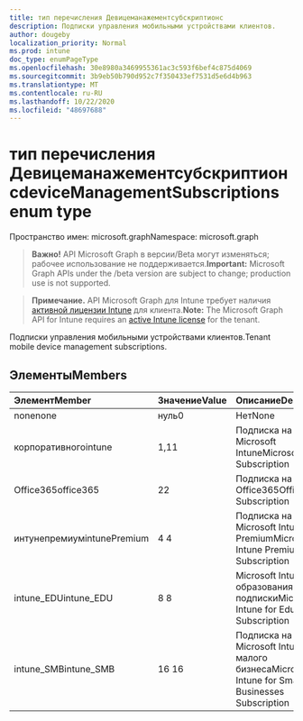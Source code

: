 ```yaml
---
title: тип перечисления Девицеманажементсубскриптионс
description: Подписки управления мобильными устройствами клиентов.
author: dougeby
localization_priority: Normal
ms.prod: intune
doc_type: enumPageType
ms.openlocfilehash: 30e8980a3469955361ac3c593f6bef4c875d4069
ms.sourcegitcommit: 3b9eb50b790d952c7f350433ef7531d5e6d4b963
ms.translationtype: MT
ms.contentlocale: ru-RU
ms.lasthandoff: 10/22/2020
ms.locfileid: "48697688"
---
```

# <a name="devicemanagementsubscriptions-enum-type"></a><span data-ttu-id="75e58-103">тип перечисления Девицеманажементсубскриптионс</span><span class="sxs-lookup"><span data-stu-id="75e58-103">deviceManagementSubscriptions enum type</span></span>

<span data-ttu-id="75e58-104">Пространство имен: microsoft.graph</span><span class="sxs-lookup"><span data-stu-id="75e58-104">Namespace: microsoft.graph</span></span>

> <span data-ttu-id="75e58-105">**Важно!** API Microsoft Graph в версии/Beta могут изменяться; рабочее использование не поддерживается.</span><span class="sxs-lookup"><span data-stu-id="75e58-105">**Important:** Microsoft Graph APIs under the /beta version are subject to change; production use is not supported.</span></span>

> <span data-ttu-id="75e58-106">**Примечание.** API Microsoft Graph для Intune требует наличия [активной лицензии Intune](https://go.microsoft.com/fwlink/?linkid=839381) для клиента.</span><span class="sxs-lookup"><span data-stu-id="75e58-106">**Note:** The Microsoft Graph API for Intune requires an [active Intune license](https://go.microsoft.com/fwlink/?linkid=839381) for the tenant.</span></span>

<span data-ttu-id="75e58-107">Подписки управления мобильными устройствами клиентов.</span><span class="sxs-lookup"><span data-stu-id="75e58-107">Tenant mobile device management subscriptions.</span></span>

## <a name="members"></a><span data-ttu-id="75e58-108">Элементы</span><span class="sxs-lookup"><span data-stu-id="75e58-108">Members</span></span>
|<span data-ttu-id="75e58-109">Элемент</span><span class="sxs-lookup"><span data-stu-id="75e58-109">Member</span></span>|<span data-ttu-id="75e58-110">Значение</span><span class="sxs-lookup"><span data-stu-id="75e58-110">Value</span></span>|<span data-ttu-id="75e58-111">Описание</span><span class="sxs-lookup"><span data-stu-id="75e58-111">Description</span></span>|
|:---|:---|:---|
|<span data-ttu-id="75e58-112">none</span><span class="sxs-lookup"><span data-stu-id="75e58-112">none</span></span>|<span data-ttu-id="75e58-113">нуль</span><span class="sxs-lookup"><span data-stu-id="75e58-113">0</span></span>|<span data-ttu-id="75e58-114">Нет</span><span class="sxs-lookup"><span data-stu-id="75e58-114">None</span></span>|
|<span data-ttu-id="75e58-115">корпоративного</span><span class="sxs-lookup"><span data-stu-id="75e58-115">intune</span></span>|<span data-ttu-id="75e58-116">1,1</span><span class="sxs-lookup"><span data-stu-id="75e58-116">1</span></span>|<span data-ttu-id="75e58-117">Подписка на Microsoft Intune</span><span class="sxs-lookup"><span data-stu-id="75e58-117">Microsoft Intune Subscription</span></span>|
|<span data-ttu-id="75e58-118">Office365</span><span class="sxs-lookup"><span data-stu-id="75e58-118">office365</span></span>|<span data-ttu-id="75e58-119">2</span><span class="sxs-lookup"><span data-stu-id="75e58-119">2</span></span>|<span data-ttu-id="75e58-120">Подписка на Office365</span><span class="sxs-lookup"><span data-stu-id="75e58-120">Office365 Subscription</span></span>|
|<span data-ttu-id="75e58-121">интунепремиум</span><span class="sxs-lookup"><span data-stu-id="75e58-121">intunePremium</span></span>|<span data-ttu-id="75e58-122">4 </span><span class="sxs-lookup"><span data-stu-id="75e58-122">4</span></span>|<span data-ttu-id="75e58-123">Подписка на Microsoft Intune Premium</span><span class="sxs-lookup"><span data-stu-id="75e58-123">Microsoft Intune Premium Subscription</span></span>|
|<span data-ttu-id="75e58-124">intune_EDU</span><span class="sxs-lookup"><span data-stu-id="75e58-124">intune_EDU</span></span>|<span data-ttu-id="75e58-125">8 </span><span class="sxs-lookup"><span data-stu-id="75e58-125">8</span></span>|<span data-ttu-id="75e58-126">Microsoft Intune для образования подписки</span><span class="sxs-lookup"><span data-stu-id="75e58-126">Microsoft Intune for Education Subscription</span></span>|
|<span data-ttu-id="75e58-127">intune_SMB</span><span class="sxs-lookup"><span data-stu-id="75e58-127">intune_SMB</span></span>|<span data-ttu-id="75e58-128">16 </span><span class="sxs-lookup"><span data-stu-id="75e58-128">16</span></span>|<span data-ttu-id="75e58-129">Подписка на Microsoft Intune для малого бизнеса</span><span class="sxs-lookup"><span data-stu-id="75e58-129">Microsoft Intune for Small Businesses Subscription</span></span>|





